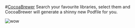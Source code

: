 #[CocoaBrewer](http://cocoabrewer.org)
Search your favourite libraries, select them and CocoaBrewer will generate a shinny new Podfile for you.

![wow](https://dl.dropboxusercontent.com/u/25925697/wow.gif)
